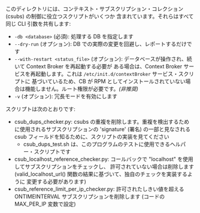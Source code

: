 このディレクトリには、コンテキスト・サブスクリプション・コレクション (csubs) の制御に役立つスクリプトがいくつか
含まれています。それらはすべて同じ CLI 引数を共有します:

* `-db <database>` (必須): 処理する DB を指定します
* `--dry-run` (オプション): DB での実際の変更を回避し、レポートするだけです
* `--with-restart <status_file>` (オプション): データベースが操作され、続いて Context Broker を再起動する必要が
  ある場合は、Context Broker サービスを再起動します。これは `/etc/init.d/contextBroker` サービス・スクリプトに
  基づいているため、CB が RPM としてインストールされていない場合は機能しません。ルート権限が必要です。*(非推奨)*
* `-v` (オプション): 冗長モードを有効にします

スクリプトは次のとおりです:

* csub_dups_checker.py: csubs の重複を削除します。重複を検出するために使用されるサブスクリプションの 'signature'
  (署名) の一部と見なされる csub フィールドを知るために、スクリプトの実装を見てください
  * csub_dups_test.sh は、このプログラムのテストに使用できるヘルパー・スクリプトです
* csub_localhost_reference_checker.py: コールバックで "localhost" を使用してサブスクリプションをチェックし、
  許可されていない場合は削除します (valid_localhost_url() 関数の結果に基づいて、独自のチェックを実装するように
  変更する必要があります)
* csub_reference_limit_per_ip_checker.py: 許可されたしきい値を超える ONTIMEINTERVAL サブスクリプションを削除します
  (コードの MAX_PER_IP 変数で設定)
